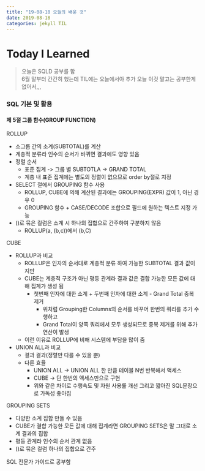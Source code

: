 ```yaml
---
title: "19-08-18 오늘의 배운 것"
date: 2019-08-18 
categories: jekyll TIL
---
```


# Today I Learned 
> 오늘은 SQLD 공부를 함  
> 6월 말부터 간간히 했는데 TIL에는 오늘에서야 추가
> 오늘 이것 말고는 공부한게 없어서,,,

### SQL 기본 및 활용
#### 제 5절 그룹 함수(GROUP FUNCTION)
ROLLUP  
* 소그룹 간의 소계(SUBTOTAL)를 계산  
* 계층적 분류라 인수의 순서가 바뀌면 결과에도 영향 있음
* 정렬 순서
  * 표준 집계 -> 그룹 별 SUBTOTLA -> GRAND TOTAL
  * 계층 내 표준 집계에는 별도의 정렬이 없으므로 order by절로 지정
* SELECT 절에서 GROUPING 함수 사용
  * ROLLUP, CUBE에 의해 계산된 결과에는 GROUPING(EXPR) 값이 1, 아닌 경우 0
  * GROUPING 함수 + CASE/DECODE 조합으로 필드에 원하는 텍스트 지정 가능
* ()로 묶은 컬럼은 소계 시 하나의 집합으로 간주하여 구분하지 않음
  * ROLLUP(a, (b,c))에서 (b,C)

CUBE
* ROLLUP과 비교
  * ROLLUP은 인자의 순서대로 계층적 분류 하여 가능한 SUBTOTAL 결과 값이지만
  * CUBE는 계층적 구조가 아닌 평등 관계라 결과 값은 결합 가능한 모든 값에 대해 집계가 생성 됨
    * 첫번째 인자에 대한 소계 + 두번째 인자에 대한 소계 - Grand Total 중복 제거
      * 위처럼 Grouping한 Columns의 순서를 바꾸어 한번의 쿼리를 추가 수행하고
      * Grand Total이 양쪽 쿼리에서 모두 생성되므로 중복 제거를 위해 추가 연산이 발생
  * 이런 이유로 ROLLUP에 비해 시스템에 부담을 많이 줌
* UNION ALL과 비교
  * 결과 결과(정렬만 다를 수 있을 뿐)
  * 다른 효율
    * UNION ALL -> UNION ALL 한 만큼 테이블 N번 반복해서 액세스
    * CUBE -> 단 한번의 액세스만으로 구현
    * 위와 같은 차이로 수행속도 및 자원 사용률 개선 그리고 짧아진 SQL문장으로 가독성 좋아짐
     
GROUPING SETS
* 다양한 소계 집합 만들 수 있음
* CUBE가 결합 가능한 모든 값에 대해 집계라면 GROUPING SETS은 말 그대로 소계 결과의 집합
* 평등 관계라 인수의 순서 관계 없음
* ()로 묶은 컬럼 하나의 집합으로 간주

SQL 전문가 가이드로 공부함  

